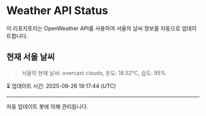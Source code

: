
# Weather API Status

이 리포지토리는 OpenWeather API를 사용하여 서울의 날씨 정보를 자동으로 업데이트합니다.

## 현재 서울 날씨
> 서울의 현재 날씨: overcast clouds, 온도: 18.52°C, 습도: 95%

⏳ 업데이트 시간: 2025-09-26 19:17:44 (UTC)

---
자동 업데이트 봇에 의해 관리됩니다.
